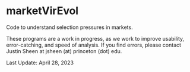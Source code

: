 # marketVirEvol

Code to understand selection pressures in markets.

These programs are a work in progress, as we work to improve usability, error-catching, and speed of analysis. If you find errors, please contact Justin Sheen at jsheen (at) princeton (dot) edu.

Last Update: April 28, 2023
